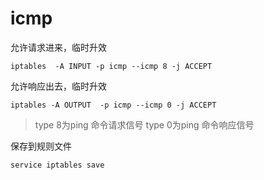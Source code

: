 # icmp

允许请求进来，临时升效

```纯文本
iptables  -A INPUT -p icmp --icmp 8 -j ACCEPT
```

允许响应出去，临时升效

```纯文本
iptables -A OUTPUT  -p icmp --icmp 0 -j ACCEPT
```

> type 8为ping 命令请求信号
> type 0为ping 命令响应信号

保存到规则文件

```纯文本
service iptables save
```
